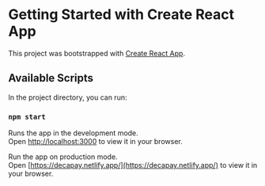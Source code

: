 # Getting Started with Create React App

This project was bootstrapped with [Create React App](https://github.com/facebook/create-react-app).

## Available Scripts

In the project directory, you can run:

### `npm start`

Runs the app in the development mode.\
Open [http://localhost:3000](http://localhost:3000) to view it in your browser.

Run the app on production mode.\
Open [https://decapay.netlify.app/](https://decapay.netlify.app/) to view it in your browser.





